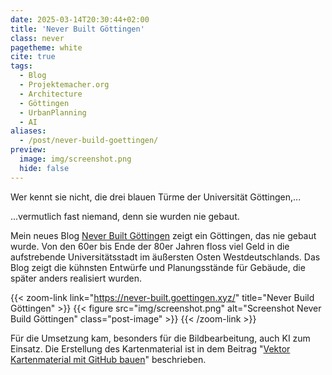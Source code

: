 ```yaml
---
date: 2025-03-14T20:30:44+02:00
title: 'Never Built Göttingen'
class: never
pagetheme: white
cite: true
tags:
  - Blog
  - Projektemacher.org
  - Architecture
  - Göttingen
  - UrbanPlanning
  - AI
aliases:
  - /post/never-build-goettingen/
preview:
  image: img/screenshot.png
  hide: false
---
```


Wer kennt sie nicht, die drei blauen Türme der Universität Göttingen,...

<!--more-->

...vermutlich fast niemand, denn sie wurden nie gebaut.


Mein neues Blog [Never Built Göttingen](https://never-built.goettingen.xyz/) zeigt ein Göttingen, das nie gebaut wurde. Von den 60er bis Ende der 80er Jahren floss viel Geld in die aufstrebende Universitätsstadt im äußersten Osten Westdeutschlands. Das Blog zeigt die kühnsten Entwürfe und Planungsstände für Gebäude, die später anders realisiert wurden.

{{< zoom-link link="https://never-built.goettingen.xyz/" title="Never Build Göttingen" >}}
    {{< figure src="img/screenshot.png" alt="Screenshot Never Build Göttingen" class="post-image" >}}
{{< /zoom-link >}}

Für die Umsetzung kam, besonders für die Bildbearbeitung, auch KI zum Einsatz. Die Erstellung des Kartenmaterial ist in dem Beitrag "[Vektor Kartenmaterial mit GitHub bauen](/post/build-vector-tiles-on-github/)" beschrieben.
